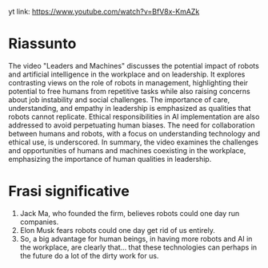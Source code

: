 yt link: https://www.youtube.com/watch?v=BfV8x-KmAZk

# Riassunto
The video "Leaders and Machines" discusses the potential impact of robots and artificial intelligence in the workplace and on leadership. It explores contrasting views on the role of robots in management, highlighting their potential to free humans from repetitive tasks while also raising concerns about job instability and social challenges. The importance of care, understanding, and empathy in leadership is emphasized as qualities that robots cannot replicate. Ethical responsibilities in AI implementation are also addressed to avoid perpetuating human biases. The need for collaboration between humans and robots, with a focus on understanding technology and ethical use, is underscored. In summary, the video examines the challenges and opportunities of humans and machines coexisting in the workplace, emphasizing the importance of human qualities in leadership.


# Frasi significative
1. Jack Ma, who founded the firm, believes robots could one day run companies.
2. Elon Musk fears robots could one day get rid of us entirely.
3. So, a big advantage for human beings, in having more robots and AI in the workplace, are clearly that... that these technologies can perhaps in the future do a lot of the dirty work for us.